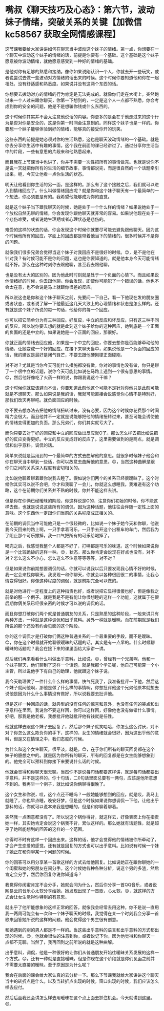 # 嘴叔《聊天技巧及心态》：第六节，波动妹子情绪，突破关系的关键【加微信 kc58567 获取全网情感课程】

这节课我要给大家讲讲如何在聊天当中波动这个妹子的情绪。第一点，你想要在一个聊天中波动这个妹子的情绪的话，前提是你要有一个基础。这个基础是这个妹子愿意被你波动情绪，就他愿意感受到一种好的情绪的基础。

是他对你有足够的熟悉和接纳。像你如果说刚认识一个人，你就去开一些玩笑，或者说尝试去做一些波动对方情绪的话出来的时候。这个时候你要知道他和你在一起相处，没有舒适感和熟悉度。如果说并没有这两个东西的话。

你想要去拨动对方的情绪的行为肯定是无法完成的。就像你们走在大街上，突然跑过来一个人过来跟你聊天，你第一下想到的，一定是这个人一点都不熟悉，你会考虑到你的安全的问题，他是不是想骗你钱或什么东西的。

这个时候你其实并不会太注意他说话的内容。你更多的是会在乎他走过来的这个行为是否对你是安全的，这是你第一时间会注意到的。同样这个妹子也是一样的。你要想一个妹子能够体验到好的情绪，能够真的接受你开的玩笑。

这些东西的前提是她必须对你的生活熟悉，这也是聊天波动情绪的一个基础。就是你去分享你生活中有趣的事情。这个我在前面的课已经讲过了。通过分享你生活当中的片段，一些有意思的片段来和他熟悉起来。

而且我在上节课当中也讲了，你并不需要一次性把所有的事情做完。也就是说你不是说一天就把你所有的生活的细节故事，事情都说完，而是很自然的一个话题牵引出来。呃，今天让他看一点你生活的状态。

明天让他看到你生活的另一面，是这样的。那么有了这个接触之后，我们就可以进入到情绪回应了。什么叫做情绪回应呢？就是你和这个妹子聊天有一个最简单的一个想法，你必须要是有的。我希望他能够成为你的直觉。

就是这个妹子当下跟我聊天的时候，她是处于一个什么样的情绪？如果说她处于一个放松自然无聊的情绪，你会发现你跟他聊天就非常的容易。如果说他现在处于一个悲伤难受，或者说她生理期或者心理状态是悲伤的。

难受的这样的状态的话，你会发现这个时候你就要尽可能去避免跟他聊天。因为这个时候他所有的回应，字面上的回应都是带着他当下的情绪的。很多时候并不是你的问题。

就像我们很多兄弟会觉得当这个妹子对我回应不是很好的时候。😊，是不是他在针对我？有时候可能不是你的问题，这也是你要知道的。就是他本身今天可能情绪就不好。那么在这种时刻你去跟他聊，甚至我去跟他聊。

也是没有太大的区别的。因为他此时时刻就是处于一个负面的心情下。而且如果说他情绪好的时候，你去跟他聊。你会发现，即使你可能犯了一个错误的话，他也不会太在意，也不会说是马上就跟你很差的反应。

所以说这也是你和这个妹子聊天之前，先要问一下自己，看一下他现在发的朋友圈或者状态，或者说了解一下他最近这几天大致上的心理情绪和状态是怎么样的。还有就是这个妹子所说的每一句话，他给你的每一个回应。

你可以把它简单分为有三种回应。好反应，中立的反应和坏反应，只有这三种不同的反应。所以说你要去想的就是此刻这个妹子给你的这种回应，她到底是一个正面的负面的还是中立的。如果说她是一个正面的回应，那很好。

你就正面的情绪去回应他，如果是一个中立的回应，你要去想你是否能够牵动他的情绪，让她变成一个好的回应。在接下来聊天当中，如果说他是一个负面的回应的话，我的建议是最好是闭气锋芒，不要去跟他硬刚硬正面硬刚。

对不对？尤其是当你今天可能什么措施都没有做，你对的事情也没有做，你只是聊了一个很中立的话题，说你今天可能比如说在马路上遇到一个很有意思的事情。😊，然后他好像吃了火药一样的说，你跟我说这个干嘛？

这个时候你就应该避而不谈，你要知道此刻他这个可能不是针对你他只是此刻可能就是不想聊天。那么如果说是我的话，我就可能直接会说感觉你心情不是特别好，那我们改天再聊吧。就负面回应的时候。

你不要去想办法去把他的情绪扭转过来，没有必要，因为这个时候你花费那个时间精力会很大。而且他并不一定就是说能够把他的情绪扭转过来，甚至可能会诱使他的情绪变得更加的负面。那么兄弟们，你们其实就亏大了。

而你只要去对于好的回应和中立的回应做出反应就O了。那么怎么样去把比如说把好的反应变得更好。中立的反应变成好的反应了。这里需要做到的是两点，就是调侃和出乎意料。调侃的话。

简单来说就是运用到的一个最简单的方式去曲解他的意思。就很多时候妹子他会和你在聊天当中聊到一些话，你可以故意去曲解他的意思。😊，当然这种曲解是跟你们之间的关系深入程度有密切相关的。

比如说他聊着聊着跟你说我去睡了。假如说你们两个的关系已经很暧昧了。这个时候你其实可以说不会吧，你才和我聊了一会儿，你就这么想睡我，我难道有这个功略，这个在前期你们关系并不熟的时候，你并不能这样去讲。

但是你在你俩已经暧昧的阶段，你这样说是O的，注意你们初始的时候，你不能这样去做，也就是说说这些所有的调侃。因为这种话题，他往往会伴随一定性上面的意味。这个东西他一定跟你们当前的关系程度成正相关的。

在前期的调侃当中可能他只是一个很轻微的，比如说一个妹子她今天和你聊，他说我今天回来的路上啊，一只手拿着可乐，一只手去开这个出租车的车门，然后我为了阻止那个可乐撒掉，我一口气把所有的可乐给喝掉了。

喝完之后，我感觉我整个人都是不好了，打嗝都是可乐的味道。这个时候如果说你是一个比较跪舔的这样一种。😊，状态，那么你肯定会说现在好点也没有，对不对？怎么这么不小心，怎么这么不注意等等等等，对不对？

但是如果说你前期想要调侃的话，你就可以说我以后只要发现我心情不好的时候，我一定会来找你聊天。我发现一和你聊天，你就会以各种很囧很二的事情，让我心情变得很好。你像这种程度的调侃，就是前期完全可以做的。

就是对他进行一定程度上的这种指责也好，或者说把它显得很傻也好，但是像我之前举的那一个例子。就是我是不是有能让你很想睡的这样一个功能，这就属于在很后期你俩关系已经很亲密的时候才可以说的调侃的话。

而且你想打破你们两个就是普通朋友的关系，只是熟悉的这种阶段，一般来讲只有两种方法，一种就是这种调侃和出乎意料。另外一种就是暧昧。而在前期就是我们所说的那个还没有约会见面的这个阶段。

你的这个调侃才是打破你们俩这种普通关系的一个最重要的手段，而不是暧昧。😊，你在这个时候就开始聊很暧昧的话题的话，其实是有一点早的。什么时候聊暧昧的话题呢？我会在接下来的课里面给大家讲一讲。

然后我们再来看看什么叫做出乎意料。比如说。😊，曾经有一个兄弟啊，他和一个妹子聊天，他们聊到了这样一个话题，就是我那个学员呢，他自己可能算一个小主管，所以说他手下有自己的助理，他就跟这个妹子说。

我今天助理做了一件什么什么样的事情，快气死我了，我准备批评一下他，然后这个妹子就问他啊，那他是做了什么样的事情啊，你想批评他这个兄弟他原本就想去说他是因为什么什么事情没有做好，所以说我要去批评他。

但是这样一种回应的话，就典型的没有任何的惊喜和意外，也没有任何的笑点和出乎意料在里面，我说你不要这样回，你可以这样回，好像他也没有做错什么事情。好吧，那我是他老板，我想批评他就批评他有钱就是任性。

他就这样去跟这个妹子去回复了，然后那个妹子就笑哈哈，你怎么这么讨厌，对不对？你怎么这么欺负你的手下，这样的，女生的情绪就会很好，因为这出乎他的意料，但是又在情理之中，我们态度的时候。

为什么和这个女生聊天，很平淡，就是。😊，在于你们所有的聊天回复都在这个妹子的臆想之中的。就是因为你所有的聊天，所有的回复都是在女生能够想象到的。他完全可以预料到你接下来要说什么话的时候。

他就会觉得和你聊天很无聊。当然你不是说每句话都要这样讲，就是每句话都要出乎意料，并不是这样的。你十句话，二0句话里面总要有一两句，应该是他所意想不到的。我再举一个例子，就比如说你俩聊得很晚了。

这个女生和你说，哎，这个点还不睡吗？一般她能够想到的回应，就是哎，我马上就睡了，你也早点睡，晚安好梦。但是这个时候如果说你想调侃一下他，让他出乎意料的话，你就可以说本来我是想睡的，但是和你聊着聊着。

突然我一点困意都没有了。所以说这个锅你得背，就这样去，好像表面上你在指责她一样，其实她肯定会说这个锅我不背，累似这样的。那么她就有话题性，就是超乎了她所能想到的回答的这样的一个范围。

你得时不时有这样一个回应出来。这样的话，他才会觉得他的情绪被你所牵动了，才会产生恋爱的感觉。还有就是回复的方式也可以出乎意料。比如说有时候一个妹子她正在和你聊某一个问题的时候。

你的回答可以用分享某一首歌这样的方式去给他回复。比如说她正在跟你聊她的一个闺蜜和她的男朋友在闹分手。这个时候她各种各种分析，说这个男的多渣，然后肯定会分手，然后你回复你说你知道吗？

我觉得你闺蜜肯定不会分手，她就会问为什么，然后你分享一首QQ音乐，或者说网易云的音乐心太软分享给她，她发现出现了一首歌，心太软。😊，就这样的方式会让女生觉得你特别的有意思。

就出乎了他所能想象的这样正常的回答。就像我会经常去用这种。你不是说一直用我一两周可能会有一次和一个妹子聊天的时候，我觉得在某一个时刻我会分享一首歌来回答她所说的这样的问题。他会觉得这个男生很有创意。

和她遇到的别的男人都是不一样的。当这些出乎意料的语言和出乎意料的方式都出现的时候。😊，他就会很快的注意到你，或者说记下你，因为他觉得和你聊天一点都不无聊。当然了，我再回到之前所说的就是这种曲解。

出乎意料，调侃，他是一种很好的让你们从普通朋友开始往暧昧关系发展的这样一个方式。😊，还有一种就是直接暧昧。但是你现在这个阶段就是你们见面之前并不需要太直接的暧昧。至于原因是为什么呢？

我会在后面的课会给大家认真的去分析一下。那么下节课我就给大家讲讲这个聊天当中的转折点是什么。以及当转折点出现的时候，窗口出现的时候，我们应该怎么样去应付。

然后后面我还会讲怎么样去用暧昧在这个点上面去抓住机会。今天就讲到这里。😊。